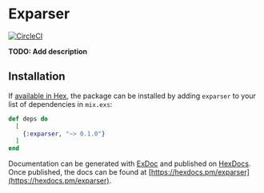 # Exparser
[![CircleCI](https://circleci.com/gh/EssenceOfChaos/exparser.svg?style=svg)](https://circleci.com/gh/EssenceOfChaos/exparser)

**TODO: Add description**

## Installation

If [available in Hex](https://hex.pm/docs/publish), the package can be installed
by adding `exparser` to your list of dependencies in `mix.exs`:

```elixir
def deps do
  [
    {:exparser, "~> 0.1.0"}
  ]
end
```

Documentation can be generated with [ExDoc](https://github.com/elixir-lang/ex_doc)
and published on [HexDocs](https://hexdocs.pm). Once published, the docs can
be found at [https://hexdocs.pm/exparser](https://hexdocs.pm/exparser).

